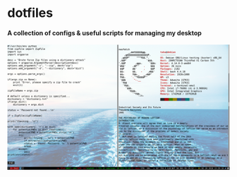 # dotfiles
#### A collection of configs & useful scripts for managing my desktop
<img src="screenshot.png">

